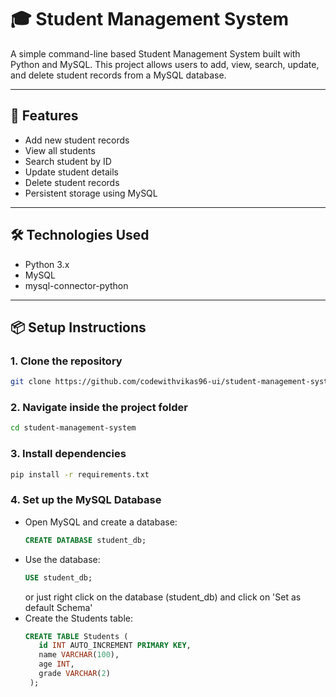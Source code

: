 
# 🎓 Student Management System

A simple command-line based Student Management System built with Python and MySQL. This project allows users to add, view, search, update, and delete student records from a MySQL database.

---

## 🚀 Features

- Add new student records
- View all students
- Search student by ID
- Update student details
- Delete student records
- Persistent storage using MySQL

---

## 🛠️ Technologies Used

- Python 3.x
- MySQL
- mysql-connector-python

---

## 📦 Setup Instructions

### 1. Clone the repository

```bash
git clone https://github.com/codewithvikas96-ui/student-management-system.git
```
### 2. Navigate inside the project folder
```bash
cd student-management-system
```
### 3. Install dependencies
```bash
pip install -r requirements.txt
```

### 4. Set up the MySQL Database
 - Open MySQL and create a database:
   ```sql
   CREATE DATABASE student_db;
   ```
 - Use the database:
   ```sql
   USE student_db;
   ```
   or just right click on the database (student_db) and click on 'Set as default Schema'
 - Create the Students table:
   ```sql
   CREATE TABLE Students (
      id INT AUTO_INCREMENT PRIMARY KEY,
      name VARCHAR(100),
      age INT,
      grade VARCHAR(2)
    );
   ```
